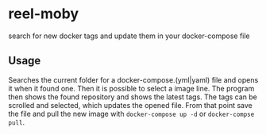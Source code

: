 # reel-moby

search for new docker tags and update them in your docker-compose file

## Usage

Searches the current folder for a docker-compose.(yml|yaml) file and opens it when it found one. Then it is possible to select a image line. The program then shows the found repository and shows the latest tags. The tags can be scrolled and selected, which updates the opened file.
From that point save the file and pull the new image with `docker-compose up -d` or `docker-compse pull`.


